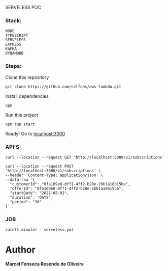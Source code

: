 SERVELESS POC

### Stack:

```
NODE
TYPESCRIPT
SERVELESS
EXPRESS
KAFKA
DYNAMODB
```

### Steps:

Clone this repository

```git clone https://github.com/celfons/aws-lambda.git```

Install dependencies

```npm```

Run this project

```npm run start```

Ready! Go to [localhost:3000](localhost:3000)

### API'S:

```
curl --location --request GET 'http://localhost:3000/v1/subscriptions'

curl --location --request POST 'http://localhost:3000/v1/subscriptions' \
--header 'Content-Type: application/json' \
--data-raw '{
  "customerId": "0fa109e0-0ff1-4ff2-b28e-2bb1a18b15ba",
  "offerId": "0fa109e0-0ff1-4ff2-b28e-2bb1a18b15ba",
  "startDate": "2021-05-02",
  "duration": "DAYS",
  "period": "30"
}'

```

### JOB

```rate(1 minute) - serveless.yml```

# Author

**Marcel Fonseca Resende de Oliveira**